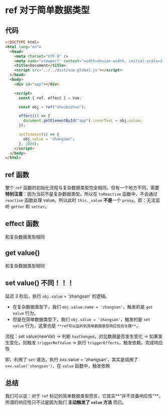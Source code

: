 # ref 对于简单数据类型

## 代码

```html
<!DOCTYPE html>
<html lang="en">
  <head>
    <meta charset="UTF-8" />
    <meta name="viewport" content="width=device-width, initial-scale=1.0" />
    <title>Document</title>
    <script src="../../dist/vue.global.js"></script>
  </head>
  <body>
    <div id="app"></div>

    <script>
      const { ref, effect } = Vue;

      const obj = ref("shuibuzhuo");

      effect(() => {
        document.getElementById("app").innerText = obj.value;
      });

      setTimeout(() => {
        obj.value = "zhangsan";
      }, 3000);
    </script>
  </body>
</html>
```

## ref 函数

整个 `ref` 函数的初始化流程与复杂数据类型完全相同，但有一个地方不同，需要**特别注意**：因为当前不是复杂数据类型，所以在 `toReactive` 函数中，不会通过 `reactive` 函数处理 value。所以此时 `this._value` **不是**一个 `proxy`。即：无法监听 `getter` 和 `setter`。

## effect 函数

和复杂数据类型相同

## get value()

和复杂数据类型相同

## set value() 不同！！！

延迟 3 秒后，执行 `obj.value` = 'zhangsan' 的逻辑。

- 在复杂数据类型下，我们 `obj.value.name = 'zhangsan'`，触发的是 `get value` 行为。
- 但是在简单数据类型下，我们 `obj.value = 'zhangsan'`，触发的是 `set value` 行为，这里也是 `**ref可以监听到简单数据类型响应性的关键**`。

流程：set value(newVal) -> 判断 `hasChanged`，对比数据是否发生变化 -> 如果发生变化，则触发 `triggerRefValue` -> 执行 `triggerEffects`，触发依赖，完成响应性

即，利用了 `set` 语法，执行 xxx.value = 'zhangsan'，其实是调用了 `xxx.value('zhangsan')`，在 `value` 函数中，触发依赖

## 总结

我们可以说：对于 `ref` 标记的简单数据类型而言，它其实**“并不具备响应性”**，所谓的响应性只不过是因为我们 **主动触发了 `value` 方法** 而已。

